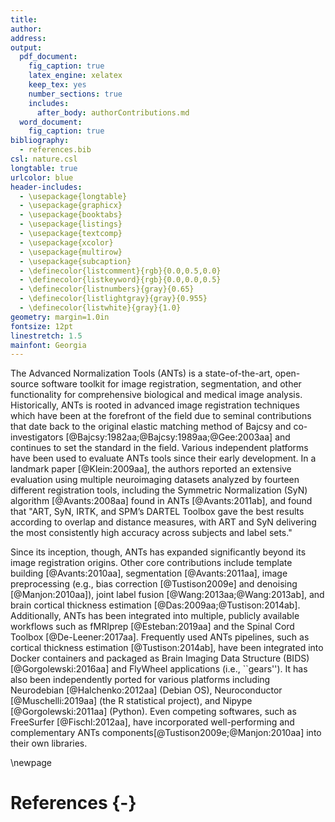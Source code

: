 ```yaml
---
title:
author:
address:
output:
  pdf_document:
    fig_caption: true
    latex_engine: xelatex
    keep_tex: yes
    number_sections: true
    includes:
      after_body: authorContributions.md
  word_document:
    fig_caption: true
bibliography:
  - references.bib
csl: nature.csl
longtable: true
urlcolor: blue
header-includes:
  - \usepackage{longtable}
  - \usepackage{graphicx}
  - \usepackage{booktabs}
  - \usepackage{listings}
  - \usepackage{textcomp}
  - \usepackage{xcolor}
  - \usepackage{multirow}
  - \usepackage{subcaption}
  - \definecolor{listcomment}{rgb}{0.0,0.5,0.0}
  - \definecolor{listkeyword}{rgb}{0.0,0.0,0.5}
  - \definecolor{listnumbers}{gray}{0.65}
  - \definecolor{listlightgray}{gray}{0.955}
  - \definecolor{listwhite}{gray}{1.0}
geometry: margin=1.0in
fontsize: 12pt
linestretch: 1.5
mainfont: Georgia
---
```




The Advanced Normalization Tools (ANTs) is a state-of-the-art, open-source
software toolkit for image registration, segmentation, and other functionality
for comprehensive biological and medical image analysis. Historically, ANTs is
rooted in advanced image registration techniques which have been at the
forefront of the field due to seminal contributions that date back to the
original elastic matching method of Bajcsy and co-investigators
[@Bajcsy:1982aa;@Bajcsy:1989aa;@Gee:2003aa] and continues to set the standard in
the field.   Various independent platforms have been used to evaluate ANTs tools
since their early development. In a landmark paper [@Klein:2009aa], the authors
reported an extensive evaluation using multiple neuroimaging datasets analyzed
by fourteen different registration tools, including the Symmetric Normalization
(SyN) algorithm [@Avants:2008aa] found in ANTs [@Avants:2011ab], and found that
"ART, SyN, IRTK, and SPM’s DARTEL Toolbox gave the best results according to
overlap and distance measures, with ART and SyN delivering the most consistently
high accuracy across subjects and label sets."

Since its inception, though, ANTs has expanded significantly beyond its image
registration origins.  Other core contributions include template building
[@Avants:2010aa], segmentation [@Avants:2011aa], image preprocessing (e.g., bias
correction [@Tustison2009e] and denoising [@Manjon:2010aa]), joint label fusion
[@Wang:2013aa;@Wang:2013ab], and brain cortical thickness estimation
[@Das:2009aa;@Tustison:2014ab]. Additionally, ANTs
has been integrated into multiple, publicly available workflows such as fMRIprep
[@Esteban:2019aa] and the Spinal Cord Toolbox [@De-Leener:2017aa].  Frequently
used ANTs pipelines, such as cortical thickness estimation [@Tustison:2014ab],
have been integrated into Docker containers and packaged as Brain Imaging Data
Structure (BIDS) [@Gorgolewski:2016aa] and FlyWheel applications (i.e.,
``gears''). It has also been independently ported for various platforms
including Neurodebian [@Halchenko:2012aa] (Debian OS), Neuroconductor
[@Muschelli:2019aa] (the R statistical project), and Nipype
[@Gorgolewski:2011aa] (Python).  Even competing softwares, such as FreeSurfer
[@Fischl:2012aa], have incorporated well-performing and complementary ANTs
components[@Tustison2009e;@Manjon:2010aa] into their own libraries.


\newpage

# References {-}